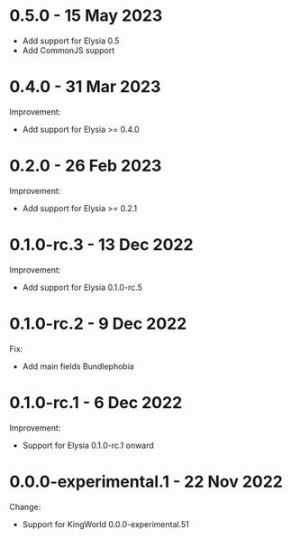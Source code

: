 # 0.5.0 - 15 May 2023
- Add support for Elysia 0.5
- Add CommonJS support

# 0.4.0 - 31 Mar 2023
Improvement:
- Add support for Elysia >= 0.4.0

# 0.2.0 - 26 Feb 2023
Improvement:
- Add support for Elysia >= 0.2.1

# 0.1.0-rc.3 - 13 Dec 2022
Improvement:
- Add support for Elysia 0.1.0-rc.5

# 0.1.0-rc.2 - 9 Dec 2022
Fix:
- Add main fields Bundlephobia

# 0.1.0-rc.1 - 6 Dec 2022
Improvement:
- Support for Elysia 0.1.0-rc.1 onward

# 0.0.0-experimental.1 - 22 Nov 2022
Change:
- Support for KingWorld 0.0.0-experimental.51
